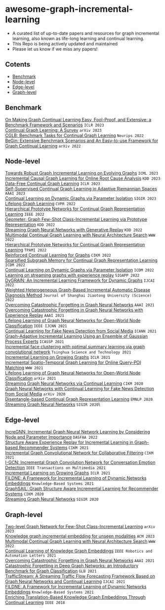 # awesome-graph-incremental-learning
- A curated list of up-to-date papers and resources for graph incremental learning, also known as life-long learning and continual learning.
- This Repo is being actively updated and maintained
- Please let us know if we miss any papers!

## Cotents
- [Benchmark](#Benchmark)
- [Node-level](#Node-level)
- [Edge-level](#Edge-level)
- [Graph-level](#Graph-level)


## Benchmark

[On Making Graph Continual Learning Easy, Fool-Proof, and Extensive: a Benchmark Framework and Scenarios](https://openreview.net/forum?id=doShL95X0hd) ```ICLR 2023```\
[Continual Graph Learning: A Survey](https://arxiv.org/abs/2301.12230) ```arXiv 2023```\
[CGLB: Benchmark Tasks for Continual Graph Learning](https://papers.nips.cc/paper_files/paper/2022/hash/548a41b9cac6f50dccf7e63e9e1b1b9b-Abstract-Datasets_and_Benchmarks.html) ```Neurips 2022```\
[BeGin: Extensive Benchmark Scenarios and An Easy-to-use Framework for Graph Continual Learning](https://arxiv.org/abs/2211.14568) ```arXiv 2022```



## Node-level
[Towards Robust Graph Incremental Learning on Evolving Graphs](https://icml.cc/virtual/2023/poster/24449) ```ICML 2023```\
[Incremental Causal Graph Learning for Online Root Cause Analysis](https://dl.acm.org/doi/abs/10.1145/3580305.3599392) ```KDD 2023```\
[Data-Free Continual Graph Learning](https://openreview.net/forum?id=RtB4CXS1Jxv) ```ICLR 2023```\
[Self-Supervised Continual Graph Learning in Adaptive Riemannian Spaces](https://ojs.aaai.org/index.php/AAAI/article/view/25586/25358) ```AAAI 2023```\
[Continual Learning on Dynamic Graphs via Parameter Isolation](https://dl.acm.org/doi/abs/10.1145/3539618.3591652) ```SIGIR 2023```\
[Lifelong Graph Learning](https://ieeexplore.ieee.org/document/9880376) ```CVPR 2022```\
[Hierarchical Prototype Networks for Continual Graph Representation Learning](https://ieeexplore.ieee.org/abstract/document/9808404) ```IEEE 2022```\
[Geometer: Graph Few-Shot Class-Incremental Learning via Prototype Representation](https://dl.acm.org/doi/abs/10.1145/3534678.3539280) ```KDD 2022```\
[Streaming Graph Neural Networks with Generative Replay](https://dl.acm.org/doi/10.1145/3534678.3539336) ```KDD 2022```\
[Multimodal Continual Graph Learning with Neural Architecture Search](https://dl.acm.org/doi/10.1145/3485447.3512176) ```WWW 2022```\
[Hierarchical Prototype Networks for Continual Graph Representation Learning](https://ieeexplore.ieee.org/document/9808404) ```TPAMI 2022```\
[Reinforced Continual Learning for Graphs](https://ojs.aaai.org/index.php/AAAI/article/view/25586/25358) ```CIKM 2022```\
[Sparsified Subgraph Memory for Continual Graph Representation Learning](https://ieeexplore.ieee.org/document/10027629) ```ICDM 2022```\
[Continual Learning on Dynamic Graphs via Parameter Isolation](https://ieeexplore.ieee.org/document/10027629) ```ICDM 2022```\
[Learning on streaming graphs with experience replay](https://dl.acm.org/doi/10.1145/3477314.3507113) ```SIGAPP 2022```\
[DyGRAIN: An Incremental Learning Framework for Dynamic Graphs](https://www.ijcai.org/proceedings/2022/0438.pdf) ```IJCAI 2022```\
[Weighted Heterogeneous Graph-Based Incremental Automatic Disease Diagnosis Method](https://link.springer.com/article/10.1007/s12204-022-2537-z) ```Journal of Shanghai Jiaotong University (Science) 2022```\
[Overcoming Catastrophic Forgetting in Graph Neural Networks](https://ojs.aaai.org/index.php/AAAI/article/view/17049/16856) ```AAAI 2021```\
[Overcoming Catastrophic Forgetting in Graph Neural Networks with Experience Replay](https://ojs.aaai.org/index.php/AAAI/article/view/16602/16409) ```AAAI 2021```\
[Lifelong Learning of Graph Neural Networks for Open-World Node Classification](https://ieeexplore.ieee.org/abstract/document/9533412) ```IEEE IJCNN 2021```\
[Continual Learning for Fake News Detection from Social Media](https://dl.acm.org/doi/abs/10.1007/978-3-030-86340-1_30) ```ICANN 2021```\
[Graph-Adaptive Incremental Learning Using an Ensemble of Gaussian Process Experts](https://ieeexplore.ieee.org/document/9413970) ```ICASSP 2021```\
[Incremental face clustering with optimal summary learning via graph convolutional network](https://ieeexplore.ieee.org/abstract/document/9312781) ```Tsinghua Science and Technology 2021```\
[Incremental Learning on Growing Graphs](https://openreview.net/forum?id=nySHNUlKTVw) ```ICLR 2021```\
[Incremental Spatio-Temporal Graph Learning for Online Query-POI Matching](https://dl.acm.org/doi/10.1145/3442381.3449810) ```WWW 2021```\
[Lifelong Learning of Graph Neural Networks for Open-World Node Classification](https://arxiv.org/abs/2006.14422) ```arXiv 2021```\
[Streaming Graph Neural Networks via Continual Learning](https://dl.acm.org/doi/10.1145/3340531.3411963) ```CIKM 2020```\
[Graph Neural Networks with Continual Learning for Fake News Detection from Social Media](https://arxiv.org/abs/2007.03316) ```arXiv 2020```\
[Disentangle-based Continual Graph Representation Learning](https://aclanthology.org/2020.emnlp-main.237/) ```EMNLP 2020```\
[Streaming Graph Neural Networks](https://dl.acm.org/doi/abs/10.1145/3397271.3401092) ```SIGIR 2020```\


## Edge-level
[IncreGNN: Incremental Graph Neural Network Learning by Considering Node and Parameter Importance](https://dl.acm.org/doi/abs/10.1007/978-3-031-00123-9_59) ```DASFAA 2022```\
[Structure Aware Experience Replay for Incremental Learning in Graph-based Recommender Systems](https://dl.acm.org/doi/10.1145/3459637.3482193) ```CIKM 2021```\
[Incremental Graph Convolutional Network for Collaborative Filtering](https://dl.acm.org/doi/10.1145/3459637.3482354) ```CIKM 2021```\
[I-GCN: Incremental Graph Convolution Network for Conversation Emotion Detection](https://ieeexplore.ieee.org/document/9565365) ```IEEE Transactions on Multimedia 2021```\
[Incremental Learning on Growing Graphs](https://openreview.net/forum?id=nySHNUlKTVw) ```ICLR 2021```\
[FILDNE: A Framework for Incremental Learning of Dynamic Networks Embeddings](https://dl.acm.org/doi/10.1016/j.knosys.2021.107453) ```Knowledge-Based Systems 2021```\
[GraphSAIL: Graph Structure Aware Incremental Learning for Recommender Systems](https://dl.acm.org/doi/10.1145/3340531.3412754) ```CIKM 2020```\
[Streaming Graph Neural Networks](https://dl.acm.org/doi/abs/10.1145/3397271.3401092) ```SIGIR 2020```

## Graph-level
[Two-level Graph Network for Few-Shot Class-Incremental Learning](https://arxiv.org/abs/2303.13862) ```arXiv 2023```\
[Knowledge graph incremental embedding for unseen modalities](https://dl.acm.org/doi/abs/10.1007/s10115-023-01868-9) ```ACM 2023```\
[Multimodal Continual Graph Learning with Neural Architecture Search](https://dl.acm.org/doi/10.1145/3485447.3512176) ```WWW 2022```\
[Continual Learning of Knowledge Graph Embeddings](https://ieeexplore.ieee.org/document/9343669) ```IEEE Robotics and Automation Letters 2021```\
[Overcoming Catastrophic Forgetting in Graph Neural Networks](https://ojs.aaai.org/index.php/AAAI/article/view/17049/16856) ```AAAI 2021```\
[Catastrophic Forgetting in Deep Graph Networks: an Introductory Benchmark for Graph Classification](https://arxiv.org/abs/2103.11750) ```GLB 2021```\
[TrafficStream: A Streaming Traffic Flow Forecasting Framework Based on Graph Neural Networks and Continual Learning](https://www.ijcai.org/proceedings/2021/0498.pdf) ```IJCAI 2021```\
[FILDNE: A Framework for Incremental Learning of Dynamic Networks Embeddings](https://dl.acm.org/doi/10.1016/j.knosys.2021.107453) ```Knowledge-Based Systems 2021```\
[Enriching Translation-Based Knowledge Graph Embeddings Through Continual Learning](https://ieeexplore.ieee.org/document/8486959) ```IEEE 2018```

